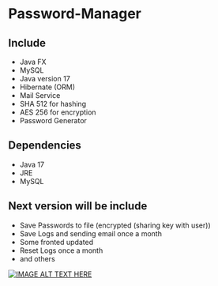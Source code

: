 # Password-Manager

## Include
 - Java FX
 - MySQL
 - Java version 17
 - Hibernate (ORM)
 - Mail Service
 - SHA 512 for hashing
 - AES 256 for encryption
 - Password Generator

## Dependencies
 - Java 17
 - JRE
 - MySQL

## Next version will be include
 - Save Passwords to file (encrypted (sharing key with user))
 - Save Logs and sending email once a month
 - Some fronted updated
 - Reset Logs once a month
 - and others
 
[![IMAGE ALT TEXT HERE](https://img.youtube.com/vi/eboWUuVqcak/0.jpg)](https://www.youtube.com/watch?v=eboWUuVqcak)
